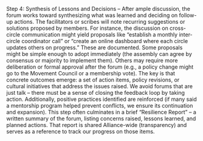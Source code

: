 Step 4: Synthesis of Lessons and Decisions – After ample discussion, the forum works toward synthesizing what was learned and deciding on follow-up actions. The facilitators or scribes will note recurring suggestions or solutions proposed by members. For instance, the discussion on cross-circle communication might yield proposals like “establish a monthly inter-circle coordinator call” or “create an online dashboard where each circle updates others on progress.” These are documented. Some proposals might be simple enough to adopt immediately (the assembly can agree by consensus or majority to implement them). Others may require more deliberation or formal approval after the forum (e.g., a policy change might go to the Movement Council or a membership vote). The key is that concrete outcomes emerge: a set of action items, policy revisions, or cultural initiatives that address the issues raised. We avoid forums that are just talk – there must be a sense of closing the feedback loop by taking action. Additionally, positive practices identified are reinforced (if many said a mentorship program helped prevent conflicts, we ensure its continuation and expansion). This step often culminates in a brief “Resilience Report” – a written summary of the forum, listing concerns raised, lessons learned, and planned actions. That report is shared Alliance-wide (transparency) and serves as a reference to track our progress on those items.